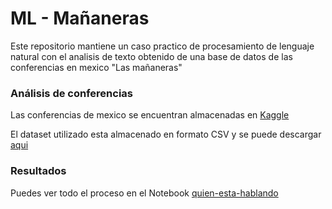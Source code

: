 # ML - Mañaneras

Este repositorio mantiene un caso practico de procesamiento de lenguaje natural con el analisis de texto obtenido de una base de datos de las conferencias en mexico "Las mañaneras"

### Análisis de conferencias

Las conferencias de mexico se encuentran almacenadas en [Kaggle](https://www.kaggle.com/datasets/ioexception/mananeras)

El dataset utilizado esta almacenado en formato CSV y se puede descargar [aqui](https://www.kaggle.com/code/ioexception/extraer-di-logos-de-amlo-y-l-pez-gatell/data)

### Resultados

Puedes ver todo el proceso en el Notebook [quien-esta-hablando](https://github.com/GilbertoNavaMarcos/machine-learningv1/blob/main/quien-esta-hablando.ipynb)
